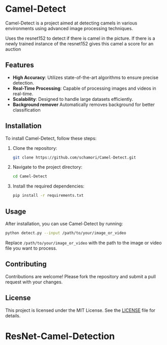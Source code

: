 


# Camel-Detect

Camel-Detect is a project aimed at detecting camels in various environments using advanced image processing techniques. 

Uses the resnet152 to detect if there is camel in the picture. If there is a newly trained instance of the resnet152 gives this camel a score for an auction

## Features

- **High Accuracy**: Utilizes state-of-the-art algorithms to ensure precise detection.
- **Real-Time Processing**: Capable of processing images and videos in real-time.
- **Scalability**: Designed to handle large datasets efficiently.
- **Background remover** Automatically removes background for better classification

## Installation

To install Camel-Detect, follow these steps:

1. Clone the repository:
   ```bash
   git clone https://github.com/schamori/Camel-Detect.git
   ```
2. Navigate to the project directory:
   ```bash
   cd Camel-Detect
   ```
3. Install the required dependencies:
   ```bash
   pip install -r requirements.txt
   ```

## Usage

After installation, you can use Camel-Detect by running:
```bash
python detect.py --input /path/to/your/image_or_video
```

Replace `/path/to/your/image_or_video` with the path to the image or video file you want to process.

## Contributing

Contributions are welcome! Please fork the repository and submit a pull request with your changes.

## License

This project is licensed under the MIT License. See the [LICENSE](LICENSE) file for details.
# ResNet-Camel-Detection
